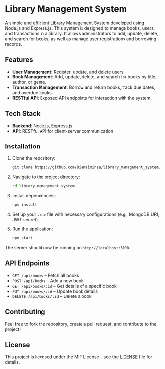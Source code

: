 

# Library Management System

A simple and efficient Library Management System developed using Node.js and Express.js. This system is designed to manage books, users, and transactions in a library. It allows administrators to add, update, delete, and search for books, as well as manage user registrations and borrowing records.

## Features

- **User Management**: Register, update, and delete users.
- **Book Management**: Add, update, delete, and search for books by title, author, or genre.
- **Transaction Management**: Borrow and return books, track due dates, and overdue books.
- **RESTful API**: Exposed API endpoints for interaction with the system.

## Tech Stack

- **Backend**: Node.js, Express.js
- **API**: RESTful API for client-server communication

## Installation

1. Clone the repository:
   ```bash
   git clone https://github.com/Dianaiminza/library_management_system.git
   ```

2. Navigate to the project directory:
   ```bash
   cd library-management-system
   ```

3. Install dependencies:
   ```bash
   npm install
   ```

4. Set up your `.env` file with necessary configurations (e.g., MongoDB URI, JWT secret).

5. Run the application:
   ```bash
   npm start
   ```

The server should now be running on `http://localhost:3000`.

## API Endpoints

- `GET /api/books` – Fetch all books
- `POST /api/books` – Add a new book
- `GET /api/books/:id` – Get details of a specific book
- `PUT /api/books/:id` – Update book details
- `DELETE /api/books/:id` – Delete a book



## Contributing

Feel free to fork the repository, create a pull request, and contribute to the project!

## License

This project is licensed under the MIT License - see the [LICENSE](LICENSE) file for details.

